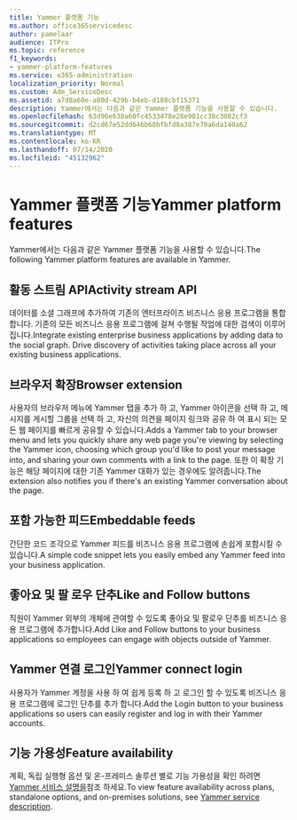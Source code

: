 ```yaml
---
title: Yammer 플랫폼 기능
ms.author: office365servicedesc
author: pamelaar
audience: ITPro
ms.topic: reference
f1_keywords:
- yammer-platform-features
ms.service: o365-administration
localization_priority: Normal
ms.custom: Adm_ServiceDesc
ms.assetid: a7d8a60e-a80d-429b-b4eb-d188cbf15371
description: Yammer에서는 다음과 같은 Yammer 플랫폼 기능을 사용할 수 있습니다.
ms.openlocfilehash: 63d96e638a60fc4533478e28e901cc38c3082cf3
ms.sourcegitcommit: d2cd67e52dd646b68bfbfd8a387e70a6da140a62
ms.translationtype: MT
ms.contentlocale: ko-KR
ms.lasthandoff: 07/14/2020
ms.locfileid: "45132962"
---
```

# <a name="yammer-platform-features"></a><span data-ttu-id="2e9c7-103">Yammer 플랫폼 기능</span><span class="sxs-lookup"><span data-stu-id="2e9c7-103">Yammer platform features</span></span>

<span data-ttu-id="2e9c7-104">Yammer에서는 다음과 같은 Yammer 플랫폼 기능을 사용할 수 있습니다.</span><span class="sxs-lookup"><span data-stu-id="2e9c7-104">The following Yammer platform features are available in Yammer.</span></span>
 
## <a name="activity-stream-api"></a><span data-ttu-id="2e9c7-105">활동 스트림 API</span><span class="sxs-lookup"><span data-stu-id="2e9c7-105">Activity stream API</span></span>

<span data-ttu-id="2e9c7-p101">데이터를 소셜 그래프에 추가하여 기존의 엔터프라이즈 비즈니스 응용 프로그램을 통합합니다. 기존의 모든 비즈니스 응용 프로그램에 걸쳐 수행될 작업에 대한 검색이 이루어집니다.</span><span class="sxs-lookup"><span data-stu-id="2e9c7-p101">Integrate existing enterprise business applications by adding data to the social graph. Drive discovery of activities taking place across all your existing business applications.</span></span>
  
## <a name="browser-extension"></a><span data-ttu-id="2e9c7-108">브라우저 확장</span><span class="sxs-lookup"><span data-stu-id="2e9c7-108">Browser extension</span></span>

<span data-ttu-id="2e9c7-109">사용자의 브라우저 메뉴에 Yammer 탭을 추가 하 고, Yammer 아이콘을 선택 하 고, 메시지를 게시할 그룹을 선택 하 고, 자신의 의견을 페이지 링크와 공유 하 여 표시 되는 모든 웹 페이지를 빠르게 공유할 수 있습니다.</span><span class="sxs-lookup"><span data-stu-id="2e9c7-109">Adds a Yammer tab to your browser menu and lets you quickly share any web page you're viewing by selecting the Yammer icon, choosing which group you'd like to post your message into, and sharing your own comments with a link to the page.</span></span> <span data-ttu-id="2e9c7-110">또한 이 확장 기능은 해당 페이지에 대한 기존 Yammer 대화가 있는 경우에도 알려줍니다.</span><span class="sxs-lookup"><span data-stu-id="2e9c7-110">The extension also notifies you if there's an existing Yammer conversation about the page.</span></span> 

## <a name="embeddable-feeds"></a><span data-ttu-id="2e9c7-111">포함 가능한 피드</span><span class="sxs-lookup"><span data-stu-id="2e9c7-111">Embeddable feeds</span></span>

<span data-ttu-id="2e9c7-112">간단한 코드 조각으로 Yammer 피드를 비즈니스 응용 프로그램에 손쉽게 포함시킬 수 있습니다.</span><span class="sxs-lookup"><span data-stu-id="2e9c7-112">A simple code snippet lets you easily embed any Yammer feed into your business application.</span></span>
  
## <a name="like-and-follow-buttons"></a><span data-ttu-id="2e9c7-113">좋아요 및 팔 로우 단추</span><span class="sxs-lookup"><span data-stu-id="2e9c7-113">Like and Follow buttons</span></span>

<span data-ttu-id="2e9c7-114">직원이 Yammer 외부의 개체에 관여할 수 있도록 좋아요 및 팔로우 단추를 비즈니스 응용 프로그램에 추가합니다.</span><span class="sxs-lookup"><span data-stu-id="2e9c7-114">Add Like and Follow buttons to your business applications so employees can engage with objects outside of Yammer.</span></span>
  
## <a name="yammer-connect-login"></a><span data-ttu-id="2e9c7-115">Yammer 연결 로그인</span><span class="sxs-lookup"><span data-stu-id="2e9c7-115">Yammer connect login</span></span>

<span data-ttu-id="2e9c7-116">사용자가 Yammer 계정을 사용 하 여 쉽게 등록 하 고 로그인 할 수 있도록 비즈니스 응용 프로그램에 로그인 단추를 추가 합니다.</span><span class="sxs-lookup"><span data-stu-id="2e9c7-116">Add the Login button to your business applications so users can easily register and log in with their Yammer accounts.</span></span>

## <a name="feature-availability"></a><span data-ttu-id="2e9c7-117">기능 가용성</span><span class="sxs-lookup"><span data-stu-id="2e9c7-117">Feature availability</span></span>

<span data-ttu-id="2e9c7-118">계획, 독립 실행형 옵션 및 온-프레미스 솔루션 별로 기능 가용성을 확인 하려면 [Yammer 서비스 설명을](yammer-service-description.md)참조 하세요.</span><span class="sxs-lookup"><span data-stu-id="2e9c7-118">To view feature availability across plans, standalone options, and on-premises solutions, see [Yammer service description](yammer-service-description.md).</span></span>
  

